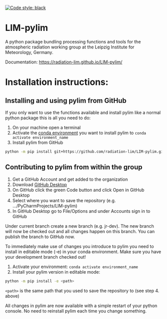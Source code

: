 [![Code style: black](https://img.shields.io/badge/code%20style-black-000000.svg)](https://github.com/psf/black)

# LIM-pylim


A python package bundling processing functions and tools for the atmospheric radiation working group at the Leipzig Institute for Meteorology, Germany.

Documentation: https://radiation-lim.github.io/LIM-pylim/

# Installation instructions:

## Installing and using pylim from GitHub
If you only want to use the functions available and install pylim like a normal python package this is all you need to do:

1. On your machine open a terminal
2. Activate the [conda environment](https://docs.conda.io/projects/conda/en/latest/user-guide/tasks/manage-environments.html) you want to install pylim to
	`conda activate environment_name`
3. Install pylim from GitHub
```bash
python -m pip install git+https://github.com/radiation-lim/LIM-pylim.git
```

## Contributing to pylim from within the group

1. Get a GitHub Account and get added to the organization 
2. Download [GitHub Desktop](https://desktop.github.com/)
3. On GitHub click the green Code button and click Open in GitHub Desktop
4. Select where you want to save the repository (e.g. .../PyCharmProjects/LIM-pylim)
5. In GitHub Desktop go to File/Options and under Accounts sign in to GitHub

Under current branch create a new branch (e.g. jr-dev). The new branch will now be checked out and all changes happen on this branch.
You can publish the branch to GitHub now.

To immediately make use of changes you introduce to pylim you need to install in editable mode (-e) in your conda environment. Make sure you have your development branch checked out!

1. Activate your environment: `conda activate environment_name`
2. Install your pylim version in editable mode:
```bash
python -m pip install -e <path>
```
`<path>` is the same path that you used to save the repository to (see step 4. above)

All changes in pylim are now available with a simple restart of your python console. No need to reinstall pylim each time you change something.
